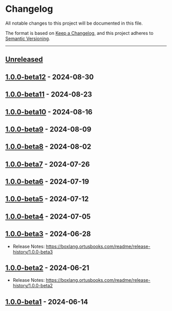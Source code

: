 # Changelog

All notable changes to this project will be documented in this file.

The format is based on [Keep a Changelog](https://keepachangelog.com/en/1.0.0/),
and this project adheres to [Semantic Versioning](https://semver.org/spec/v2.0.0.html).

* * *

## [Unreleased]

## [1.0.0-beta12] - 2024-08-30

## [1.0.0-beta11] - 2024-08-23

## [1.0.0-beta10] - 2024-08-16

## [1.0.0-beta9] - 2024-08-09

## [1.0.0-beta8] - 2024-08-02

## [1.0.0-beta7] - 2024-07-26

## [1.0.0-beta6] - 2024-07-19

## [1.0.0-beta5] - 2024-07-12

## [1.0.0-beta4] - 2024-07-05

## [1.0.0-beta3] - 2024-06-28

- Release Notes: <https://boxlang.ortusbooks.com/readme/release-history/1.0.0-beta3>

## [1.0.0-beta2] - 2024-06-21

- Release Notes: <https://boxlang.ortusbooks.com/readme/release-history/1.0.0-beta2>

## [1.0.0-beta1] - 2024-06-14

[Unreleased]: https://github.com/ortus-boxlang/BoxLang/compare/v1.0.0-beta12...HEAD

[1.0.0-beta12]: https://github.com/ortus-boxlang/BoxLang/compare/v1.0.0-beta12...v1.0.0-beta12


[1.0.0-beta11]: https://github.com/ortus-boxlang/BoxLang/compare/v1.0.0-beta10...v1.0.0-beta11

[1.0.0-beta10]: https://github.com/ortus-boxlang/BoxLang/compare/v1.0.0-beta9...v1.0.0-beta10

[1.0.0-beta9]: https://github.com/ortus-boxlang/BoxLang/compare/v1.0.0-beta8...v1.0.0-beta9

[1.0.0-beta8]: https://github.com/ortus-boxlang/BoxLang/compare/v1.0.0-beta7...v1.0.0-beta8

[1.0.0-beta7]: https://github.com/ortus-boxlang/BoxLang/compare/v1.0.0-beta6...v1.0.0-beta7

[1.0.0-beta6]: https://github.com/ortus-boxlang/BoxLang/compare/v1.0.0-beta5...v1.0.0-beta6

[1.0.0-beta5]: https://github.com/ortus-boxlang/BoxLang/compare/v1.0.0-beta4...v1.0.0-beta5

[1.0.0-beta4]: https://github.com/ortus-boxlang/BoxLang/compare/v1.0.0-beta3...v1.0.0-beta4

[1.0.0-beta3]: https://github.com/ortus-boxlang/BoxLang/compare/v1.0.0-beta2...v1.0.0-beta3

[1.0.0-beta2]: https://github.com/ortus-boxlang/BoxLang/compare/v1.0.0-beta2...v1.0.0-beta2

[1.0.0-beta1]: https://github.com/ortus-boxlang/BoxLang/compare/1430a77c4b547391692b935e5fe30a35e19b5ef4...v1.0.0-beta1
